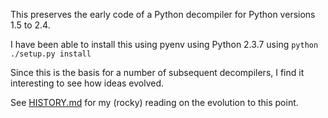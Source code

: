 This preserves the early code of a Python decompiler for Python versions 1.5 to 2.4.

I have been able to install this using pyenv using Python 2.3.7 using `python ./setup.py install`

Since this is the basis for a number of subsequent decompilers, I find it interesting to see how ideas evolved.

See [HISTORY.md](https://github.com/rocky/decompile-2.4/blob/master/HISTORY.md) for my (rocky) reading on the evolution to this point.
